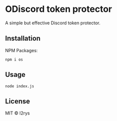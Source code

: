 
# ODiscord token protector
A simple but effective Discord token protector.

## Installation
NPM Packages:

    npm i os

## Usage

    node index.js

## License
MIT © I2rys

